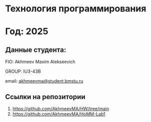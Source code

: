 # Технология программирования
# Год: 2025

## Данные студента:

FIO: Akhmeev Maxim Alekseevich

GROUP: IU3-43B

email: akhmeevma@student.bmstu.ru

## Ссылки на репозитории

1. https://github.com/AkhmeevMA/HW/tree/main
2. https://github.com/AkhmeevMA/HoMM-Lab1
